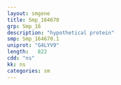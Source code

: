 ```yaml
---
layout: smgene
title: Smp_164670
grp: Smp_16
description: "hypothetical protein"
smp: Smp_164670.1
uniprot: "G4LYV9"
length:   822
cdd: "ns"
kk: ns
categories: sm
---
```


